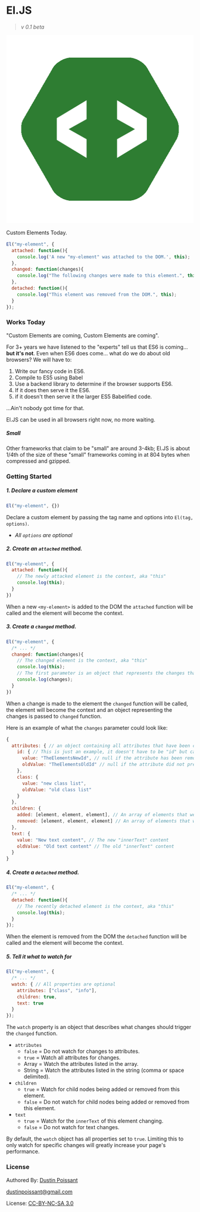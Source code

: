 # El.JS

> *v 0.1 beta*

![El.JS Logo](docs/ElJS-green.png)

Custom Elements Today.

```javascript
El("my-element", {
  attached: function(){
    console.log('A new "my-element" was attached to the DOM.', this);
  },
  changed: function(changes){
  	console.log("The following changes were made to this element.", this, changes);
  },
  detached: function(){
  	console.log("This element was removed from the DOM.", this);
  }
});
```

### Works Today

"Custom Elements are coming, Custom Elements are coming".

For 3+ years we have listened to the "experts" tell us that ES6 is coming... **but it's not**. Even when ES6 does come... what do we do about old browsers? We will have to:

1. Write our fancy code in ES6.
2. Compile to ES5 using Babel
3. Use a backend library to determine if the browser supports ES6.
4. If it does then serve it the ES6.
5. if it doesn't then serve it the larger ES5 Babelified code.

...Ain't nobody got time for that.

El.JS can be used in all browsers right now, no more waiting.

##### Small

Other frameworks that claim to be "small" are around 3-4kb; El.JS is about 1/4th of the size of these "small" frameworks coming in at 804 bytes when compressed and gzipped.

### Getting Started

##### 1. Declare a custom element

```javascript
El("my-element", {})
```

Declare a custom element by passing the tag name and options into `El(tag, options)`.

* *All `options` are optional*

##### 2. Create an `attached` method.

```javascript
El("my-element", {
  attached: function(){
    // The newly attacked element is the context, aka "this"
    console.log(this);
  }
})
```

When a new `<my-element>` is added to the DOM the `attached` function will be called and the element will become the context.

##### 3. Create a `changed` method.

```javascript
El("my-element", {
  /* ... */
  changed: function(changes){
    // The changed element is the context, aka "this"
    console.log(this);
    // The first parameter is an object that represents the changes that occurred
    console.log(changes);
  }
})
```

When a change is made to the element the `changed` function will be called, the element will become the context and an object representing the changes is passed to `changed` function.

Here is an example of what the `changes` parameter could look like:

```javascript
{
  attributes: { // an object containing all attributes that have been changed
    id: { // This is just an example, it doesn't have to be "id" but can be any attribute
      value: "TheElementsNewId", // null if the attribute has been removed
      oldValue: "TheElementsOldId" // null if the attribute did not previously exist
    },
    class: {
      value: "new class list",
      oldValue: "old class list"
    }
  },
  children: {
    added: [element, element, element], // An array of elements that were added
    removed: [element, element, element] // An array of elements that were removed
  },
  text: {
    value: "New text content", // The new "innerText" content
    oldValue: "Old text content" // The old "innerText" content
  }
}
```

##### 4. Create a `detached` method.
```javascript
El("my-element", {
  /* ... */
  detached: function(){
    // The recently detached element is the context, aka "this"
    console.log(this);
  }
});
```

When the element is removed from the DOM the `detached` function will be called and the element will become the context.

##### 5. Tell it what to watch for

```javascript
El("my-element", {
  /* ... */
  watch: { // All properties are optional
    attributes: ["class", "info"],
    children: true,
    text: true
  }
});
```

The `watch` property is an object that describes what changes should trigger the `changed` function.

- `attributes`
  - `false` = Do not watch for changes to attributes.
  - `true` = Watch all attributes for changes.
  - Array = Watch the attributes listed in the array.
  - String = Watch the attributes listed in the string (comma or space delimited).
- `children`
  - `true` = Watch for child nodes being added or removed from this element.
  - `false` = Do not watch for child nodes being added or removed from this element.
- `text`
  - `true` = Watch for the `innerText` of this element changing.
  - `false` = Do not watch for text changes.

 By default, the `watch` object has all properties set to `true`. Limiting this to only watch for specific changes will greatly increase your page's performance.


### License

Authored By: [Dustin Poissant](https://github.com/dustinpoissant/)

[dustinpoissant@gmail.com](mailto:dustinpoissant@gmail.com)

License: [CC-BY-NC-SA 3.0](https://creativecommons.org/licenses/by-nc-sa/3.0/)
